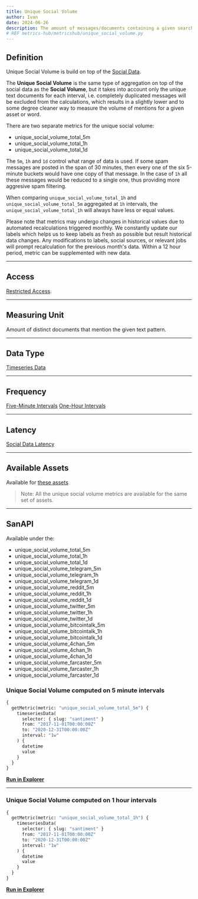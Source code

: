 ```yaml
---
title: Unique Social Volume
author: Ivan
date: 2024-06-26
description: The amount of messages/documents containing a given search term without spam
# REF metrics-hub/metricshub/unique_social_volume.py
---
```


## Definition

Unique Social Volume is build on top of the [Social Data](/metrics/details/social-data).

The **Unique Social Volume** is the same type of aggregation on top of the
social data as the **Social Volume**, but it takes into account only the unique
text documents for each interval, i.e. completely duplicated messages will be
excluded from the calculations, which results in a slightly lower and to some
degree cleaner way to measure the volume of mentions for a given asset or word.

There are two separate metrics for the unique social volume:

- unique_social_volume_total_5m
- unique_social_volume_total_1h
- unique_social_volume_total_1d

The `5m`, `1h` and `1d` control what range of data is used. If some spam messages are
posted in the span of 30 minutes, then every one of the six  5-minute buckets would have
one copy of that message. In the case of `1h` all these messages would be reduced
to a single one, thus providing more aggresive spam filtering.

When comparing `unique_social_volume_total_1h` and
`unique_social_volume_total_5m` aggregated at `1h` intervals, the
`unique_social_volume_total_1h` will always have less or equal values.

Please note that metrics may undergo changes in historical values due to automated recalculations triggered monthly. We constantly update our labels which helps us to keep labels as fresh as possible but result historical data changes. Any modifications to labels, social sources, or relevant jobs will prompt recalculation for the previous month's data. Within a 12 hour period, metric can be supplemented with new data.

---

## Access

[Restricted Access](/metrics/details/access#restricted-access).

---

## Measuring Unit

Amount of distinct documents that mention the given text pattern.

---

## Data Type

[Timeseries Data](/metrics/details/data-type#timeseries-data)

---

## Frequency

[Five-Minute Intervals](/metrics/details/frequency#five-minute-frequency)
[One-Hour Intervals](/metrics/details/frequency#hourly-frequency)

---

## Latency

[Social Data Latency](/metrics/details/latency#social-data-latency)

---

## Available Assets

Available for [these assets](<https://api.santiment.net/graphiql?variables=&query=%7B%0A%20%20getMetric(metric%3A%20%22unique_social_volume_5m%22)%20%7B%0A%20%20%20%20metadata%20%7B%0A%20%20%20%20%20%20availableSlugs%0A%20%20%20%20%7D%0A%20%20%7D%0A%7D%0A>)

> Note: All the unique social volume metrics are available for the same set of assets.

---

## SanAPI

Available under the:
- unique_social_volume_total_5m
- unique_social_volume_total_1h
- unique_social_volume_total_1d
- unique_social_volume_telegram_5m
- unique_social_volume_telegram_1h
- unique_social_volume_telegram_1d
- unique_social_volume_reddit_5m
- unique_social_volume_reddit_1h
- unique_social_volume_reddit_1d
- unique_social_volume_twitter_5m
- unique_social_volume_twitter_1h
- unique_social_volume_twitter_1d
- unique_social_volume_bitcointalk_5m
- unique_social_volume_bitcointalk_1h
- unique_social_volume_bitcointalk_1d
- unique_social_volume_4chan_5m
- unique_social_volume_4chan_1h
- unique_social_volume_4chan_1d
- unique_social_volume_farcaster_5m
- unique_social_volume_farcaster_1h
- unique_social_volume_farcaster_1d


### Unique Social Volume computed on 5 minute intervals

```graphql
{
  getMetric(metric: "unique_social_volume_total_5m") {
    timeseriesData(
      selector: { slug: "santiment" }
      from: "2017-11-01T00:00:00Z"
      to: "2020-12-31T00:00:00Z"
      interval: "1w"
    ) {
      datetime
      value
    }
  }
}
```

**[Run in Explorer](<https://api.santiment.net/graphiql?query=%7B%0A%20%20getMetric(metric%3A%20%22unique_social_volume_total_5m%22)%20%7B%0A%20%20%20%20timeseriesData(%0A%20%20%20%20%20%20selector%3A%20%7B%20slug%3A%20%22santiment%22%20%7D%0A%20%20%20%20%20%20from%3A%20%222017-11-01T00%3A00%3A00Z%22%0A%20%20%20%20%20%20to%3A%20%222020-12-31T00%3A00%3A00Z%22%0A%20%20%20%20%20%20interval%3A%20%221w%22%0A%20%20%20%20)%20%7B%0A%20%20%20%20%20%20datetime%0A%20%20%20%20%20%20value%0A%20%20%20%20%7D%0A%20%20%7D%0A%7D>)**

---

### Unique Social Volume computed on 1 hour intervals

```graphql
{
  getMetric(metric: "unique_social_volume_total_1h") {
    timeseriesData(
      selector: { slug: "santiment" }
      from: "2017-11-01T00:00:00Z"
      to: "2020-12-31T00:00:00Z"
      interval: "1w"
    ) {
      datetime
      value
    }
  }
}
```

**[Run in Explorer](https://api.santiment.net/graphiql?query=%7B%0A%20%20getMetric(metric%3A%20%22unique_social_volume_total_1h%22)%20%7B%0A%20%20%20%20timeseriesData(%0A%20%20%20%20%20%20selector%3A%20%7B%20slug%3A%20%22santiment%22%20%7D%0A%20%20%20%20%20%20from%3A%20%222017-11-01T00%3A00%3A00Z%22%0A%20%20%20%20%20%20to%3A%20%222020-12-31T00%3A00%3A00Z%22%0A%20%20%20%20%20%20interval%3A%20%221w%22%0A%20%20%20%20)%20%7B%0A%20%20%20%20%20%20datetime%0A%20%20%20%20%20%20value%0A%20%20%20%20%7D%0A%20%20%7D%0A%7D)**
